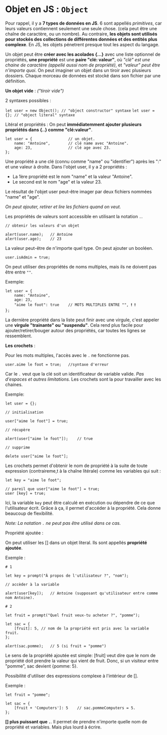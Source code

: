 # Objet en JS : `Object`

Pour rappel, il y a **7 types de données en JS**. 6 sont appellés _primitives_, car leurs valeurs contiennent seulement une seule chose. (cela peut être une chaîne de caractère, ou un nombre). Au contraire, **les objets sont utilisés pour stockés des collections de différentes données et des entités plus complexe**. En JS, les objets pénetrent presque tout les aspect du langage.

Un objet peut être **créer avec les acolades {...}** avec une liste optionnel de propriétés, **une propriété** est une **paire "clé: valeur"**, où _"clé" est une chaine de caractère (appellé aussi nom de propriété)_, et _"valeur" peut être n'importe quoi_. On peut imaginer un objet dans un tiroir avec plusieurs dossiers. Chaque morceau de données est stocké dans son fichier par une définition.

**Un objet vide** : _("tiroir vide")_

2 syntaxes possibles :

`let user = new Object(); // "object constructor" syntaxe`
`let user = {}; // "object literal" syntaxe`

Litéral et propriétés : On peut **immédiatemment ajouter plusieurs propriétés dans {..} comme "clé:valeur"**.

```
let user = {                // un objet.
    name: "Antoine",        // clé name avec "Antoine".
    age: 23,                // clé age avec 23.
};
```

Une propriété a une clé (connu comme "name" ou "identifier") après les ":" et une valeur à droite. Dans l'objet user, il y a 2 propriétés :

- La 1ère propriété est le nom "name" et la valeur "Antoine".
- Le second est le nom "age" et la valeur 23.

Le résultat de l'objet user peut-être imager par deux fichiers nommées "name" et "age".

_On peut ajouter, retirer et lire les fichiers quand on veut._

Les propriétés de valeurs sont accessible en utilisant la notation `.`.

```
// obtenir les valeurs d'un objet

alert(user.name);   // Antoine
alert(user.age);    // 23
```

La valeur peut-être de n'importe quel type. On peut ajouter un booléen.

```
user.isAdmin = true;
```

On peut utiliser des propriétés de noms multiples, mais ils ne doivent pas être entre `""`.

Exemple:

```
let user = {
    name: "Antoine",
    age: 23,
    "aime le foot": true    // MOTS MULTIPLES ENTRE "", ❗️ ❗️
};
```

La dernière propriété dans la liste peut finir avec une virgule, c'est appeler une **virgule "trainante" ou "suspendu"**. Cela rend plus facile pour ajouter/retirer/bouger autour des propriétés, car toutes les lignes se ressemblent.

**Les crochets** :

Pour les mots multiples, l'accès avec le `.` ne fonctionne pas.

```
user.aime le foot = true;   //syntaxe d'erreur
```

Car le `.` veut que la clé soit un identificateur de variable valide. _Pas d'espaces et autres limitations._ Les crochets sont la pour travailler avec les chaines.

Exemple:

```
let user = {};

// initialisation

user["aime le foot"] = true;

// récupère

alert(user["aime le foot"]);    // true

// supprime

delete user["aime le foot"];
```

Les crochets permet d'obtenir le nom de propriété à la suite de toute expression (contraireme,t à la chaîne litérale) comme les variables qui suit :

```
let key = "aime le foot";

// pareil que user["aime le foot"] = true;
user [key] = true;
```

Ici, la variable `key` peut être calculé en exécution ou dépendre de ce que l'utilisateur écrit. Grâce à ça, il permet d'accéder à la propriété. Cela donne beaucoup de flexibilité.

_Note: La notation `.` ne peut pas être utilisé dans ce cas._

Propriété ajoutée :

On peut utiliser les [] dans un objet literal. Ils sont appellés **propriété ajoutée**.

Exemple :

```
# 1

let key = prompt("À propos de l'utilisateur ?", "nom");

// accèder à la variable

alert(user[key]);   // Antoine (supposant qu'utilisateur entre comme nom Antoine).

# 2

let fruit = prompt("Quel fruit veux-tu acheter ?", "pomme");

let sac = {
    [fruit]: 5, // nom de la propriété est pris avec la variable fruit.
};

alert(sac.pomme);   // 5 (si fruit = "pomme")
```

Le sens de la propriété ajoutée est simple: [fruit] veut dire que le nom de propriété doit prendre la valeur qui vient de fruit. Donc, si un visiteur entre "pomme", sac devient {pomme: 5}.

Possibilité d'utiliser des expressions complexe à l'intérieur de [].

Exemple :

```
let fruit = "pomme";

let sac = {
    [fruit + 'Computers']: 5    // sac.pommeComputers = 5.
};
```

**[] plus puissant que `.`**. Il permet de prendre n'importe quelle nom de propriété et variables. Mais plus lourd à écrire.
